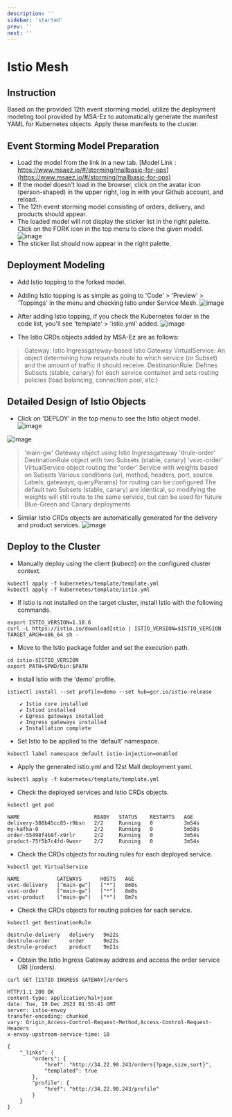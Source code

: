 ```yaml
---
description: ''
sidebar: 'started'
prev: ''
next: ''
---
```

# Istio Mesh

## Instruction

Based on the provided 12th event storming model, utilize the deployment modeling tool provided by MSA-Ez to automatically generate the manifest YAML for Kubernetes objects. Apply these manifests to the cluster.


## Event Storming Model Preparation

- Load the model from the link in a new tab.
[Model Link : https://www.msaez.io/#/storming/mallbasic-for-ops](https://www.msaez.io/#/storming/mallbasic-for-ops)
- If the model doesn't load in the browser, click on the avatar icon (person-shaped) in the upper right, log in with your Github account, and reload.
- The 12th event storming model consisting of orders, delivery, and products should appear. 
- The loaded model will not display the sticker list in the right palette. Click on the FORK icon in the top menu to clone the given model.
![image](https://github.com/acmexii/demo/assets/35618409/1e16e849-7ae9-4b33-b39c-db4ef0939507)
- The sticker list should now appear in the right palette.

## Deployment Modeling

- Add Istio topping to the forked model.
- Adding Istio topping is as simple as going to 'Code' > 'Preview' > 'Toppings' in the menu and checking Istio under Service Mesh.
![image](https://github.com/acmexii/demo/assets/35618409/4dfd204a-39c0-4f34-a2e6-d14802cd5d7b)

- After adding Istio topping, if you check the Kubernetes folder in the code list, you'll see 'template' > 'istio.yml' added.
![image](https://github.com/acmexii/demo/assets/35618409/5ed07284-52d9-4058-82e4-40c343d41b3f)
- The Istio CRDs objects added by MSA-Ez are as follows:
> Gateway: Istio Ingressgateway-based Istio Gateway 
> VirtualService: An object determining how requests route to which service (or Subset) and the amount of traffic it should receive.
> DestinationRule: Defines Subsets (stable, canary) for each service container and sets routing policies (load balancing, connection pool, etc.)


## Detailed Design of Istio Objects

- Click on 'DEPLOY' in the top menu to see the Istio object model.
![image](https://github.com/acmexii/demo/assets/35618409/07d45fce-528a-4261-a1e3-c100e068c6b0)

![image](https://github.com/acmexii/demo/assets/35618409/e4ee1273-bf3a-43bb-8b8b-604307c677be)
> 'main-gw' Gateway object using Istio Ingressgateway
> 'drule-order' DestinationRule object with two Subsets (stable, canary)
> 'vsvc-order' VirtualService object routing the 'order' Service with weights based on Subsets
  > Various conditions (uri, method, headers, port, source Labels, gateways, queryParams) for routing can be configured
  > The default two Subsets (stable, canary) are identical, so modifying the weights will still route to the same service, but can be used for future Blue-Green and Canary deployments
- Similar Istio CRDs objects are automatically generated for the delivery and product services.
![image](https://github.com/acmexii/demo/assets/35618409/32f67182-ef3e-4773-bfe1-fe7b49bc96b6)


## Deploy to the Cluster

- Manually deploy using the client (kubectl) on the configured cluster context.
```
kubectl apply -f kubernetes/template/template.yml
kubectl apply -f kubernetes/template/istio.yml
```
- If Istio is not installed on the target cluster, install Istio with the following commands.
```
export ISTIO_VERSION=1.18.6
curl -L https://istio.io/downloadIstio | ISTIO_VERSION=$ISTIO_VERSION TARGET_ARCH=x86_64 sh -
```
- Move to the Istio package folder and set the execution path.
```
cd istio-$ISTIO_VERSION
export PATH=$PWD/bin:$PATH
```

- Install Istio with the 'demo' profile.
```
istioctl install --set profile=demo --set hub=gcr.io/istio-release
```
```
    ✔ Istio core installed
    ✔ Istiod installed
    ✔ Egress gateways installed
    ✔ Ingress gateways installed
    ✔ Installation complete
```
- Set Istio to be applied to the 'default' namespace.
```
kubectl label namespace default istio-injection=enabled
```

- Apply the generated istio.yml and 12st Mall deployment yaml.
```
kubectl apply -f kubernetes/template/template.yml
```

- Check the deployed services and Istio CRDs objects.
```
kubectl get pod
```
```
NAME                        READY   STATUS    RESTARTS   AGE
delivery-588b45cc85-r9bsn   2/2     Running   0          3m54s
my-kafka-0                  2/2     Running   0          5m58s
order-55498f4b8f-x9rlr      2/2     Running   0          3m54s
product-75f5b7c4fd-9wxnr    2/2     Running   0          3m54s
```
- Check the CRDs objects for routing rules for each deployed service.
```
kubectl get VirtualService
```
```
NAME            GATEWAYS      HOSTS   AGE
vsvc-delivery   ["main-gw"]   ["*"]   8m8s
vsvc-order      ["main-gw"]   ["*"]   8m8s
vsvc-product    ["main-gw"]   ["*"]   8m7s
```
- Check the CRDs objects for routing policies for each service.
```
kubectl get DestinationRule
```
```
destrule-delivery   delivery   9m22s
destrule-order      order      9m22s
destrule-product    product    9m21s
```

- Obtain the Istio Ingress Gateway address and access the order service URI (/orders).
```
curl GET [ISTIO INGRESS GATEWAY]/orders
```
```
HTTP/1.1 200 OK
content-type: application/hal+json
date: Tue, 19 Dec 2023 01:55:41 GMT
server: istio-envoy
transfer-encoding: chunked
vary: Origin,Access-Control-Request-Method,Access-Control-Request-Headers
x-envoy-upstream-service-time: 10

{
    "_links": {
        "orders": {
            "href": "http://34.22.90.243/orders{?page,size,sort}",
            "templated": true
        },
        "profile": {
            "href": "http://34.22.90.243/profile"
        }
    }
}
```